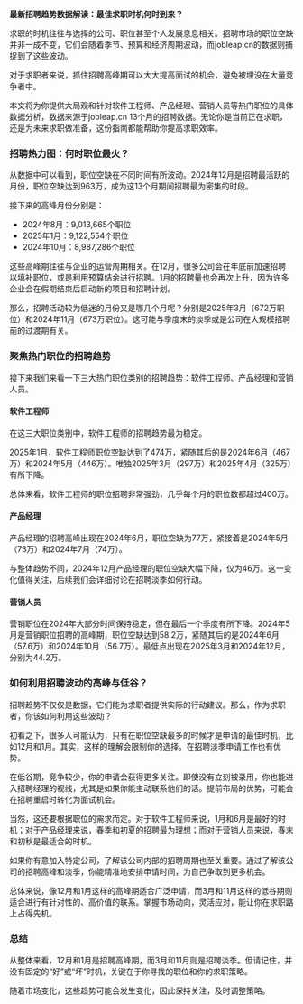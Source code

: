 **最新招聘趋势数据解读：最佳求职时机何时到来？**

求职的时机往往与选择的公司、职位甚至个人发展息息相关。招聘市场的职位空缺并非一成不变，它们会随着季节、预算和经济周期波动，而jobleap.cn的数据则捕捉到了这些波动。

对于求职者来说，抓住招聘高峰期可以大大提高面试的机会，避免被埋没在大量竞争者中。

本文将为你提供大局观和针对软件工程师、产品经理、营销人员等热门职位的具体数据分析，数据来源于jobleap.cn 13个月的招聘数据。无论你是当前正在求职，还是为未来求职做准备，这份指南都能帮助你提高求职效率。

### 招聘热力图：何时职位最火？

从数据中可以看到，职位空缺在不同时间有所波动。2024年12月是招聘最活跃的月份，职位空缺达到963万，成为这13个月期间招聘最为密集的时段。

接下来的高峰月份分别是：

* 2024年8月：9,013,665个职位
* 2025年1月：9,122,554个职位
* 2024年10月：8,987,286个职位

这些高峰期往往与企业的运营周期相关。在12月，很多公司会在年底前加速招聘以填补职位，或是利用预算结余进行招聘。1月的招聘量也会再次上升，因为许多企业会在假期结束后启动新的项目和招聘计划。

那么，招聘活动较为低迷的月份又是哪几个月呢？分别是2025年3月（672万职位）和2024年11月（673万职位）。这可能与季度末的淡季或是公司在大规模招聘前的过渡期有关。

### 聚焦热门职位的招聘趋势

接下来我们来看一下三大热门职位类别的招聘趋势：软件工程师、产品经理和营销人员。

#### 软件工程师

在这三大职位类别中，软件工程师的招聘趋势最为稳定。

2025年1月，软件工程师职位空缺达到了474万，紧随其后的是2024年6月（467万）和2024年5月（446万）。唯独2025年3月（297万）和2025年4月（325万）有所下降。

总体来看，软件工程师的职位招聘非常强劲，几乎每个月的职位数都超过400万。

#### 产品经理

产品经理的招聘高峰出现在2024年6月，职位空缺为77万，紧接着是2024年5月（73万）和2024年7月（74万）。

与整体趋势不同，2024年12月产品经理的职位空缺大幅下降，仅为46万。这一变化值得关注，后续我们会详细讨论在招聘淡季如何行动。

#### 营销人员

营销职位在2024年大部分时间保持稳定，但在最后一个季度有所下降。2024年5月是营销职位招聘的高峰期，职位空缺达到58.2万，紧随其后的是2024年6月（57.6万）和2024年10月（56.7万）。最低点出现在2025年3月和2024年12月，分别为44.2万。

### 如何利用招聘波动的高峰与低谷？

招聘趋势不仅仅是数据，它们能为求职者提供实际的行动建议。那么，作为求职者，你该如何利用这些波动？

初看之下，很多人可能认为，只有在职位空缺最多的时候才是申请的最佳时机，比如12月和1月。其实，这样的理解会限制你的选择。在招聘淡季申请工作也有优势。

在低谷期，竞争较少，你的申请会获得更多关注。即使没有立刻被录用，你也能进入招聘经理的视线，尤其是如果你能主动联系他们的话。提前布局的优势，可能会在招聘重启时转化为面试机会。

当然，这还要根据职位的需求而定。对于软件工程师来说，1月和6月是最好的时机；对于产品经理来说，春季和初夏的招聘最为理想；而对于营销人员来说，春末和初秋是最适合的时机。

如果你有意加入特定公司，了解该公司内部的招聘周期也至关重要。通过了解该公司的招聘高峰和淡季，你能精准地安排申请时间，为自己争取到更多机会。

总体来说，像12月和1月这样的高峰期适合广泛申请，而3月和11月这样的低谷期则适合进行有针对性的、高价值的联系。掌握市场动向，灵活应对，能让你在求职路上占得先机。

### 总结

从整体来看，12月和1月是招聘高峰期，而3月和11月则是招聘淡季。但请记住，并没有固定的“好”或“坏”时机，关键在于你寻找的职位和你的求职策略。

随着市场变化，这些趋势可能会发生变化，因此保持关注，及时调整策略。
